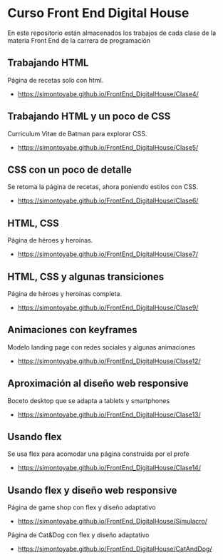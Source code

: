 # Curso Front End Digital House

En este repositorio están almacenados los trabajos de cada clase de la materia Front End de la carrera de programación

## Trabajando HTML

Página de recetas solo con html.
* https://simontoyabe.github.io/FrontEnd_DigitalHouse/Clase4/

## Trabajando HTML y un poco de CSS

Curriculum Vitae de Batman para explorar CSS.
* https://simontoyabe.github.io/FrontEnd_DigitalHouse/Clase5/

## CSS con un poco de detalle

Se retoma la página de recetas, ahora poniendo estilos con CSS.
* https://simontoyabe.github.io/FrontEnd_DigitalHouse/Clase6/

## HTML, CSS

Página de héroes y heroínas. 
* https://simontoyabe.github.io/FrontEnd_DigitalHouse/Clase7/

## HTML, CSS y algunas transiciones

Página de héroes y heroínas completa. 
* https://simontoyabe.github.io/FrontEnd_DigitalHouse/Clase9/

## Animaciones con keyframes

Modelo landing page con redes sociales y algunas animaciones
* https://simontoyabe.github.io/FrontEnd_DigitalHouse/Clase12/

## Aproximación al diseño web responsive

Boceto desktop que se adapta a tablets y smartphones
* https://simontoyabe.github.io/FrontEnd_DigitalHouse/Clase13/

## Usando flex

Se usa flex para acomodar una página construída por el profe
* https://simontoyabe.github.io/FrontEnd_DigitalHouse/Clase14/

## Usando flex y diseño web responsive

Página de game shop con flex y diseño adaptativo
* https://simontoyabe.github.io/FrontEnd_DigitalHouse/Simulacro/

Página de Cat&Dog con flex y diseño adaptativo
* https://simontoyabe.github.io/FrontEnd_DigitalHouse/CatAndDog/